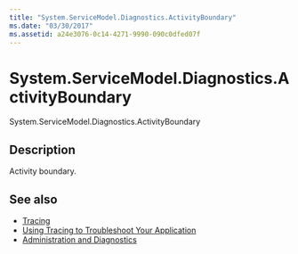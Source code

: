 ```yaml
---
title: "System.ServiceModel.Diagnostics.ActivityBoundary"
ms.date: "03/30/2017"
ms.assetid: a24e3076-0c14-4271-9990-090c0dfed07f
---
```

# System.ServiceModel.Diagnostics.ActivityBoundary
System.ServiceModel.Diagnostics.ActivityBoundary  
  
## Description  
 Activity boundary.  
  
## See also
- [Tracing](../../../../../docs/framework/wcf/diagnostics/tracing/index.md)
- [Using Tracing to Troubleshoot Your Application](../../../../../docs/framework/wcf/diagnostics/tracing/using-tracing-to-troubleshoot-your-application.md)
- [Administration and Diagnostics](../../../../../docs/framework/wcf/diagnostics/index.md)
